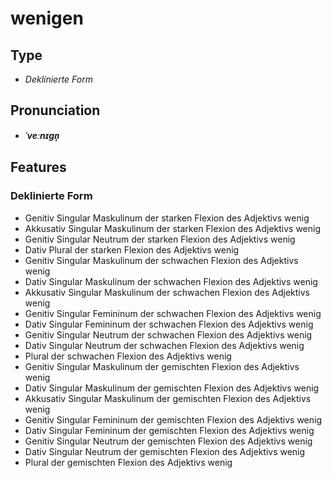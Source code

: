 # wenigen
## Type
- _Deklinierte Form_
## Pronunciation
- **_ˈveːnɪɡn̩_**
## Features
### Deklinierte Form
- Genitiv Singular Maskulinum der starken Flexion des Adjektivs wenig
- Akkusativ Singular Maskulinum der starken Flexion des Adjektivs wenig
- Genitiv Singular Neutrum der starken Flexion des Adjektivs wenig
- Dativ Plural der starken Flexion des Adjektivs wenig
- Genitiv Singular Maskulinum der schwachen Flexion des Adjektivs wenig
- Dativ Singular Maskulinum der schwachen Flexion des Adjektivs wenig
- Akkusativ Singular Maskulinum der schwachen Flexion des Adjektivs wenig
- Genitiv Singular Femininum der schwachen Flexion des Adjektivs wenig
- Dativ Singular Femininum der schwachen Flexion des Adjektivs wenig
- Genitiv Singular Neutrum der schwachen Flexion des Adjektivs wenig
- Dativ Singular Neutrum der schwachen Flexion des Adjektivs wenig
- Plural der schwachen Flexion des Adjektivs wenig
- Genitiv Singular Maskulinum der gemischten Flexion des Adjektivs wenig
- Dativ Singular Maskulinum der gemischten Flexion des Adjektivs wenig
- Akkusativ Singular Maskulinum der gemischten Flexion des Adjektivs wenig
- Genitiv Singular Femininum der gemischten Flexion des Adjektivs wenig
- Dativ Singular Femininum der gemischten Flexion des Adjektivs wenig
- Genitiv Singular Neutrum der gemischten Flexion des Adjektivs wenig
- Dativ Singular Neutrum der gemischten Flexion des Adjektivs wenig
- Plural der gemischten Flexion des Adjektivs wenig

